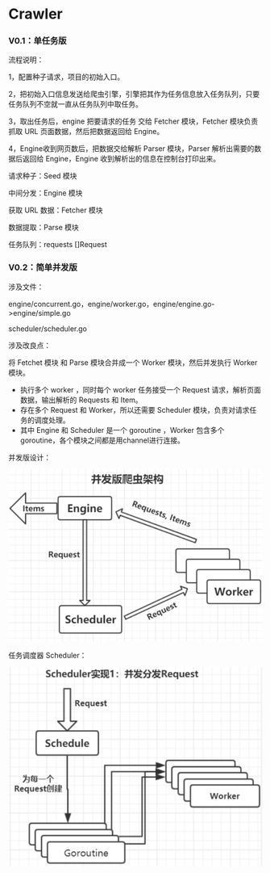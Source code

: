 # Crawler

### V0.1：单任务版

流程说明：

1，配置种子请求，项目的初始入口。

2，把初始入口信息发送给爬虫引擎，引擎把其作为任务信息放入任务队列，只要任务队列不空就一直从任务队列中取任务。

3，取出任务后，engine 把要请求的任务 交给 Fetcher 模块，Fetcher 模块负责抓取 URL 页面数据，然后把数据返回给 Engine。

4，Engine收到网页数后，把数据交给解析  Parser  模块，Parser  解析出需要的数据后返回给  Engine，Engine  收到解析出的信息在控制台打印出来。

请求种子：Seed 模块

中间分发：Engine 模块

获取 URL 数据：Fetcher 模块

数据提取：Parse 模块

任务队列：requests []Request



### V0.2：简单并发版

涉及文件：

engine/concurrent.go，engine/worker.go，engine/engine.go->engine/simple.go

scheduler/scheduler.go

涉及改良点：

将 Fetchet 模块 和 Parse 模块合并成一个 Worker 模块，然后并发执行 Worker 模块。

-   执行多个 worker ，同时每个 worker 任务接受一个 Request 请求，解析页面数据，输出解析的 Requests 和 Item。
-   存在多个 Request 和 Worker，所以还需要 Scheduler 模块，负责对请求任务的调度处理。
-   其中 Engine 和 Scheduler 是一个 goroutine ，Worker 包含多个 goroutine，各个模块之间都是用channel进行连接。

并发版设计：

![1567503494006](pics/1567503494006.png)

任务调度器 Scheduler：

![1567504483958](pics/1567504483958.png)